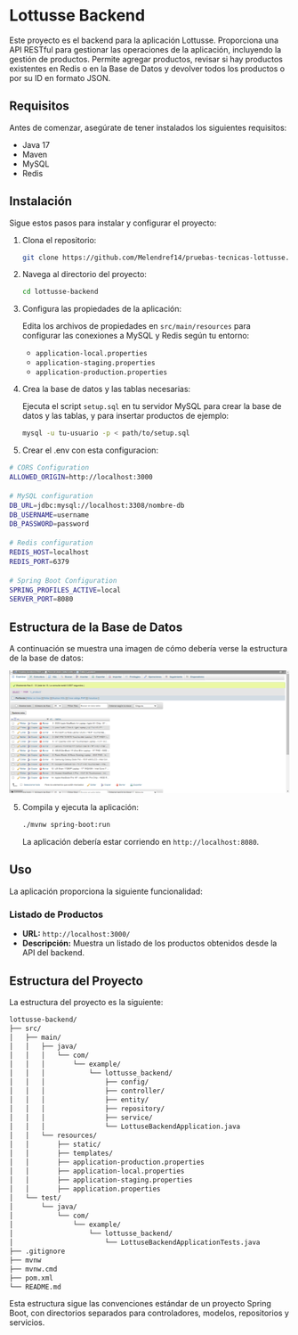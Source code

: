 # Lottusse Backend

Este proyecto es el backend para la aplicación Lottusse. Proporciona una API RESTful para gestionar las operaciones de la aplicación, incluyendo la gestión de productos. Permite agregar productos, revisar si hay productos existentes en Redis o en la Base de Datos y devolver todos los productos o por su ID en formato JSON.

## Requisitos

Antes de comenzar, asegúrate de tener instalados los siguientes requisitos:

- Java 17
- Maven
- MySQL
- Redis

## Instalación

Sigue estos pasos para instalar y configurar el proyecto:

1. Clona el repositorio:

    ```bash
    git clone https://github.com/Melendref14/pruebas-tecnicas-lottusse.git
    ```

2. Navega al directorio del proyecto:

    ```bash
    cd lottusse-backend
    ```

3. Configura las propiedades de la aplicación:

    Edita los archivos de propiedades en `src/main/resources` para configurar las conexiones a MySQL y Redis según tu entorno:

    - `application-local.properties`
    - `application-staging.properties`
    - `application-production.properties`

4. Crea la base de datos y las tablas necesarias:

    Ejecuta el script `setup.sql` en tu servidor MySQL para crear la base de datos y las tablas, y para insertar productos de ejemplo:

    ```bash
    mysql -u tu-usuario -p < path/to/setup.sql
    ```
5. Crear el .env con esta configuracion:
```bash
# CORS Configuration
ALLOWED_ORIGIN=http://localhost:3000

# MySQL configuration
DB_URL=jdbc:mysql://localhost:3308/nombre-db
DB_USERNAME=username
DB_PASSWORD=password

# Redis configuration
REDIS_HOST=localhost
REDIS_PORT=6379

# Spring Boot Configuration
SPRING_PROFILES_ACTIVE=local
SERVER_PORT=8080
```

## Estructura de la Base de Datos

A continuación se muestra una imagen de cómo debería verse la estructura de la base de datos:

![Estructura de la Base de Datos](./images/db_structure.png)

5. Compila y ejecuta la aplicación:

    ```bash
    ./mvnw spring-boot:run
    ```

    La aplicación debería estar corriendo en `http://localhost:8080`.

## Uso

La aplicación proporciona la siguiente funcionalidad:

### Listado de Productos

- **URL:** `http://localhost:3000/`
- **Descripción:** Muestra un listado de los productos obtenidos desde la API del backend.

## Estructura del Proyecto

La estructura del proyecto es la siguiente:

```
lottusse-backend/
├── src/
│   ├── main/
│   │   ├── java/
│   │   │   └── com/
│   │   │       └── example/
│   │   │           └── lottusse_backend/
│   │   │               ├── config/
│   │   │               ├── controller/
│   │   │               ├── entity/
│   │   │               ├── repository/
│   │   │               ├── service/
│   │   │               └── LottuseBackendApplication.java
│   │   └── resources/
│   │       ├── static/
│   │       ├── templates/
│   │       ├── application-production.properties
│   │       ├── application-local.properties
│   │       ├── application-staging.properties
│   │       ├── application.properties
│   └── test/
│       └── java/
│           └── com/
│               └── example/
│                   └── lottusse_backend/
│                       └── LottuseBackendApplicationTests.java
├── .gitignore
├── mvnw
├── mvnw.cmd
├── pom.xml
└── README.md
```

Esta estructura sigue las convenciones estándar de un proyecto Spring Boot, con directorios separados para controladores, modelos, repositorios y servicios.